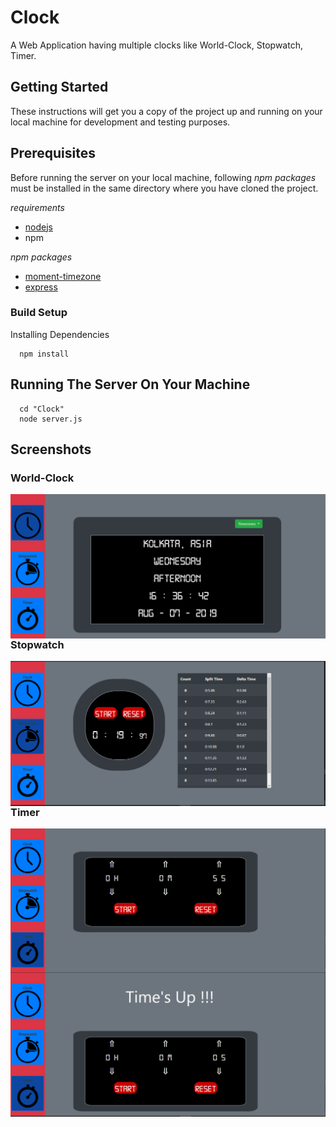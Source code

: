 # Clock
A Web Application having multiple clocks like World-Clock, Stopwatch, Timer.

## Getting Started
These instructions will get you a copy of the project up and running on your local machine for development and testing purposes.

## Prerequisites
Before running the server on your local machine, following *npm packages* must be installed in the same directory where you have cloned the project.

*requirements*
* [nodejs](https://nodejs.org)
* npm

*npm packages*
* [moment-timezone](https://momentjs.com/timezone)
* [express](https://www.npmjs.com/package/express)

### Build Setup
Installing Dependencies
```  
  npm install
```

## Running The Server On Your Machine
```
  cd "Clock"
  node server.js
```

## Screenshots
### World-Clock
<img src="https://github.com/Bhaikko/Clock/blob/master/Screenshots/Clock.png"
     style="float: left; margin-right: 10px;"/>
     
### Stopwatch
<img src="https://github.com/Bhaikko/Clock/blob/master/Screenshots/Stopwatch.png"
     style="float: left; margin-right: 10px;"/>
     
### Timer
<img src="https://github.com/Bhaikko/Clock/blob/master/Screenshots/Timer.png"
     style="float: left; margin-right: 10px;"/>

<img src="https://github.com/Bhaikko/Clock/blob/master/Screenshots/Timerup.png"
     style="float: left; margin-right: 10px;"/>

